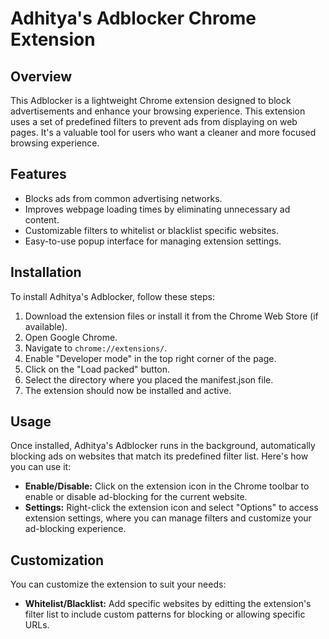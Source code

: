 # Adhitya's Adblocker Chrome Extension

## Overview

This Adblocker is a lightweight Chrome extension designed to block advertisements and enhance your browsing experience. This extension uses a set of predefined filters to prevent ads from displaying on web pages. It's a valuable tool for users who want a cleaner and more focused browsing experience.

## Features

- Blocks ads from common advertising networks.
- Improves webpage loading times by eliminating unnecessary ad content.
- Customizable filters to whitelist or blacklist specific websites.
- Easy-to-use popup interface for managing extension settings.

## Installation

To install Adhitya's Adblocker, follow these steps:

1. Download the extension files or install it from the Chrome Web Store (if available).
2. Open Google Chrome.
3. Navigate to `chrome://extensions/`.
4. Enable "Developer mode" in the top right corner of the page.
5. Click on the "Load packed" button.
6. Select the directory where you placed the manifest.json file.
7. The extension should now be installed and active.

## Usage

Once installed, Adhitya's Adblocker runs in the background, automatically blocking ads on websites that match its predefined filter list. Here's how you can use it:

- **Enable/Disable:** Click on the extension icon in the Chrome toolbar to enable or disable ad-blocking for the current website.
- **Settings:** Right-click the extension icon and select "Options" to access extension settings, where you can manage filters and customize your ad-blocking experience.

## Customization

You can customize the extension to suit your needs:

- **Whitelist/Blacklist:** Add specific websites by editting the extension's filter list to include custom patterns for blocking or allowing specific URLs.

